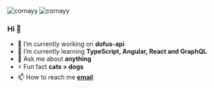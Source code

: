 
<img align="left" src="https://github-readme-stats.vercel.app/api/top-langs/?username=cornayy&show_icons=true&bg_color=40,E0624B,733e77&title_color=ffffff&text_color=ffffff&icon_color=ffffff&layout=compact" alt="cornayy" /><img align="center" src="https://github-readme-stats.vercel.app/api?username=cornayy&show_icons=true&bg_color=40,E0624B,733e77&title_color=ffffff&text_color=ffffff&icon_color=ffffff" alt="cornayy" />


###     Hi 👋

- 🔭 I’m currently working on **dofus-api**
- 🌱 I’m currently learning **TypeScript, Angular, React and GraphQL**
- 💬 Ask me about **anything**
- ⚡ Fun fact **cats > dogs**
- 📫 How to reach me [**email**](mailto:corneeggebeen@outlook.com)
